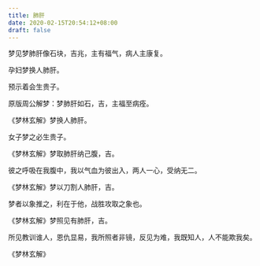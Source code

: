 ```yaml
---
title: 肺肝
date: 2020-02-15T20:54:12+08:00
draft: false
---
```


梦见梦肺肝像石块，吉兆，主有福气，病人主康复。

孕妇梦换人肺肝。

预示着会生贵子。

原版周公解梦：梦肺肝如石，吉，主福至病痊。

《梦林玄解》梦换人肺肝。

女子梦之必生贵子。

《梦林玄解》梦取肺肝纳己腹，吉。

彼之呼吸在我腹中，我以气血为彼出入，两人一心，受纳无二。

《梦林玄解》梦以刀割人肺肝，吉。

梦者以象推之，利在于他，战胜攻取之象也。

《梦林玄解》梦照见有肺肝，吉。

所见教训谁人，恩仇显易，我所照者非镜，反见为难，我既知人，人不能欺我矣。

《梦林玄解》